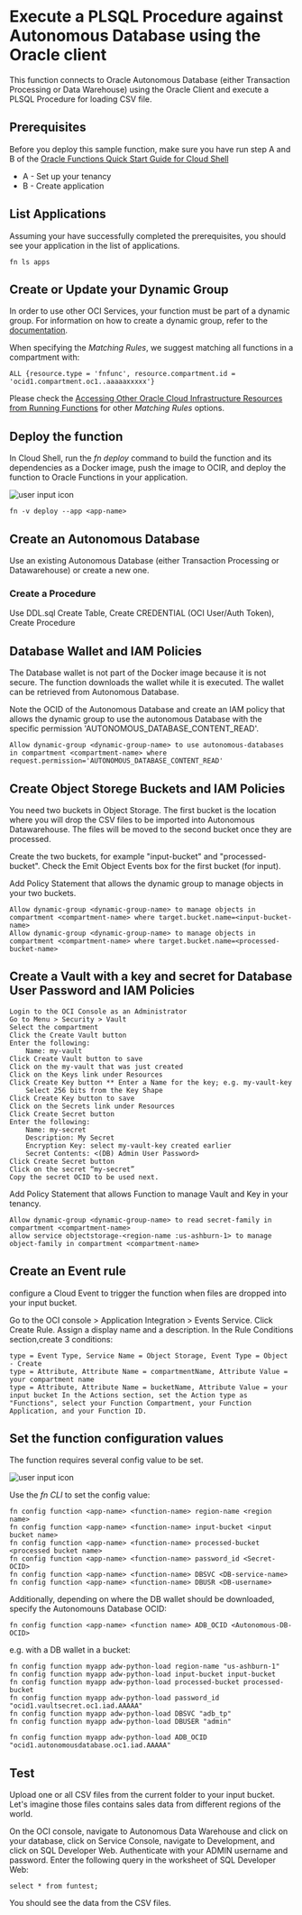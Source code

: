 # Execute a PLSQL Procedure against Autonomous Database using the Oracle client
This function connects to Oracle Autonomous Database (either Transaction Processing or Data Warehouse) using the Oracle Client and execute a PLSQL Procedure for loading CSV file. 

## Prerequisites
Before you deploy this sample function, make sure you have run step A and B of the [Oracle Functions Quick Start Guide for Cloud Shell](https://www.oracle.com/webfolder/technetwork/tutorials/infographics/oci_functions_cloudshell_quickview/functions_quickview_top/functions_quickview/index.html)
* A - Set up your tenancy
* B - Create application

## List Applications 
Assuming your have successfully completed the prerequisites, you should see your 
application in the list of applications.
```
fn ls apps
```

## Create or Update your Dynamic Group
In order to use other OCI Services, your function must be part of a dynamic group. For information on how to create a dynamic group, refer to the [documentation](https://docs.cloud.oracle.com/iaas/Content/Identity/Tasks/managingdynamicgroups.htm#To).

When specifying the *Matching Rules*, we suggest matching all functions in a compartment with:
```
ALL {resource.type = 'fnfunc', resource.compartment.id = 'ocid1.compartment.oc1..aaaaaxxxxx'}
```
Please check the [Accessing Other Oracle Cloud Infrastructure Resources from Running Functions](https://docs.cloud.oracle.com/en-us/iaas/Content/Functions/Tasks/functionsaccessingociresources.htm) for other *Matching Rules* options.


## Deploy the function
In Cloud Shell, run the *fn deploy* command to build the function and its dependencies as a Docker image, 
push the image to OCIR, and deploy the function to Oracle Functions in your application.

![user input icon](./images/userinput.png)
```
fn -v deploy --app <app-name>
```

## Create an Autonomous Database
Use an existing Autonomous Database (either Transaction Processing or Datawarehouse) or create a new one.

### Create a Procedure 
Use DDL.sql
Create Table, Create CREDENTIAL (OCI User/Auth Token), Create Procedure

## Database Wallet and IAM Policies
The Database wallet is not part of the Docker image because it is not secure. The function downloads the wallet while it is executed.
The wallet can be retrieved from Autonomous Database.

Note the OCID of the Autonomous Database and create an IAM policy that allows the dynamic group to use the autonomous Database with the specific permission 'AUTONOMOUS_DATABASE_CONTENT_READ'.
```
Allow dynamic-group <dynamic-group-name> to use autonomous-databases in compartment <compartment-name> where request.permission='AUTONOMOUS_DATABASE_CONTENT_READ'
```

## Create Object Storege Buckets and IAM Policies
You need two buckets in Object Storage. The first bucket is the location where you will drop the CSV files to be imported into Autonomous Datawarehouse. The files will be moved to the second bucket once they are processed.

Create the two buckets, for example "input-bucket" and "processed-bucket". Check the Emit Object Events box for the first bucket (for input).

Add Policy Statement that allows the dynamic group to manage objects in your two buckets.
```
Allow dynamic-group <dynamic-group-name> to manage objects in compartment <compartment-name> where target.bucket.name=<input-bucket-name>
Allow dynamic-group <dynamic-group-name> to manage objects in compartment <compartment-name> where target.bucket.name=<processed-bucket-name>
```

## Create a Vault with a key and secret for Database User Password and IAM Policies

    Login to the OCI Console as an Administrator
    Go to Menu > Security > Vault
    Select the compartment
    Click the Create Vault button
    Enter the following: 
        Name: my-vault
    Click Create Vault button to save
    Click on the my-vault that was just created
    Click on the Keys link under Resources
    Click Create Key button ** Enter a Name for the key; e.g. my-vault-key 
        Select 256 bits from the Key Shape
    Click Create Key button to save
    Click on the Secrets link under Resources
    Click Create Secret button
    Enter the following: 
        Name: my-secret
        Description: My Secret
        Encryption Key: select my-vault-key created earlier
        Secret Contents: <(DB) Admin User Password>
    Click Create Secret button
    Click on the secret “my-secret”
    Copy the secret OCID to be used next.

Add Policy Statement that allows Function to manage Vault and Key in your tenancy.
```
Allow dynamic-group <dynamic-group-name> to read secret-family in compartment <compartment-name>
allow service objectstorage-<region-name :us-ashburn-1> to manage object-family in compartment <compartment-name>
```

## Create an Event rule
configure a Cloud Event to trigger the function when files are dropped into your input bucket.

Go to the OCI console > Application Integration > Events Service. Click Create Rule.
Assign a display name and a description. In the Rule Conditions section,create 3 conditions:

    type = Event Type, Service Name = Object Storage, Event Type = Object - Create
    type = Attribute, Attribute Name = compartmentName, Attribute Value = your compartment name
    type = Attribute, Attribute Name = bucketName, Attribute Value = your input bucket In the Actions section, set the Action type as "Functions", select your Function Compartment, your Function Application, and your Function ID.


## Set the function configuration values
The function requires several config value to be set.

![user input icon](../images/userinput.png)

Use the *fn CLI* to set the config value:
```
fn config function <app-name> <function-name> region-name <region name>
fn config function <app-name> <function-name> input-bucket <input bucket name>
fn config function <app-name> <function-name> processed-bucket <processed bucket name>
fn config function <app-name> <function-name> password_id <Secret-OCID>
fn config function <app-name> <function-name> DBSVC <DB-service-name>
fn config function <app-name> <function-name> DBUSR <DB-username>
```
Additionally, depending on where the DB wallet should be downloaded, specify the Autonomouns Database OCID:
```
fn config function <app-name> <function name> ADB_OCID <Autonomous-DB-OCID>
```
e.g. with a DB wallet in a bucket:
```
fn config function myapp adw-python-load region-name "us-ashburn-1"
fn config function myapp adw-python-load input-bucket input-bucket
fn config function myapp adw-python-load processed-bucket processed-bucket
fn config function myapp adw-python-load password_id "ocid1.vaultsecret.oc1.iad.AAAAA"
fn config function myapp adw-python-load DBSVC "adb_tp"
fn config function myapp adw-python-load DBUSER "admin"

fn config function myapp adw-python-load ADB_OCID "ocid1.autonomousdatabase.oc1.iad.AAAAA"
```


## Test
Upload one or all CSV files from the current folder to your input bucket. Let's imagine those files contains sales data from different regions of the world.

On the OCI console, navigate to Autonomous Data Warehouse and click on your database, click on Service Console, navigate to Development, and click on SQL Developer Web. Authenticate with your ADMIN username and password. Enter the following query in the worksheet of SQL Developer Web:

```
select * from funtest;
```

You should see the data from the CSV files.